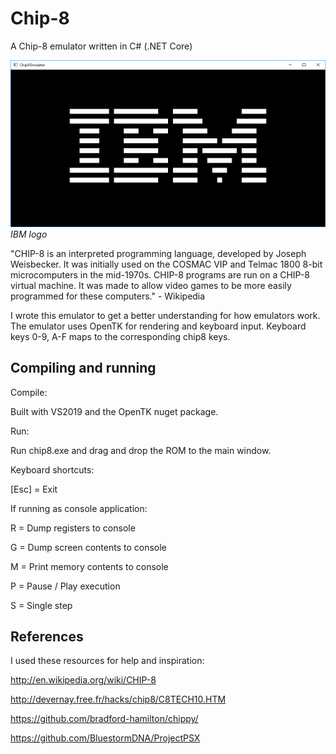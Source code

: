 # Chip-8
A Chip-8 emulator written in C# (.NET Core)

![Beautiful IBM logo](screenshot.png "Beautiful IBM logo")
*IBM logo*

"CHIP-8 is an interpreted programming language, developed by Joseph Weisbecker. It was initially used on the COSMAC VIP and Telmac 1800 8-bit microcomputers in the mid-1970s. CHIP-8 programs are run on a CHIP-8 virtual machine. It was made to allow video games to be more easily programmed for these computers." - Wikipedia


I wrote this emulator to get a better understanding for how emulators work. The emulator uses OpenTK for rendering and keyboard input. Keyboard keys 0-9, A-F maps to the corresponding chip8 keys.

## Compiling and running

Compile:

Built with VS2019 and the OpenTK nuget package.

Run:

Run chip8.exe and drag and drop the ROM to the main window.

Keyboard shortcuts:

[Esc] = Exit

If running as console application:

R     = Dump registers to console

G     = Dump screen contents to console

M     = Print memory contents to console

P     = Pause / Play execution

S     = Single step


## References
I used these resources for help and inspiration:

http://en.wikipedia.org/wiki/CHIP-8

http://devernay.free.fr/hacks/chip8/C8TECH10.HTM

https://github.com/bradford-hamilton/chippy/

https://github.com/BluestormDNA/ProjectPSX
